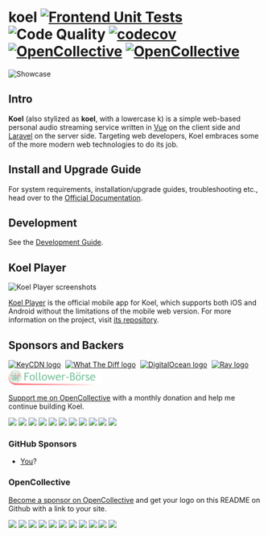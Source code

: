 # koel [![Frontend Unit Tests](https://github.com/koel/koel/actions/workflows/unit-frontend.yml/badge.svg)](https://github.com/koel/koel/actions/workflows/unit-frontend.yml) ![Code Quality](https://scrutinizer-ci.com/g/phanan/koel/badges/quality-score.png?b=master) [![codecov](https://codecov.io/gh/koel/koel/branch/master/graph/badge.svg)](https://codecov.io/gh/koel/koel) [![OpenCollective](https://opencollective.com/koel/backers/badge.svg)](#backers) [![OpenCollective](https://opencollective.com/koel/sponsors/badge.svg)](#sponsors)

![Showcase](https://user-images.githubusercontent.com/8056274/115028055-bc02a280-9ec4-11eb-991c-69cd2a45b69c.png)

## Intro

**Koel** (also stylized as **koel**, with a lowercase k) is a simple web-based personal audio streaming service written
in [Vue](http://vuejs.org/) on the client side and [Laravel](http://laravel.com/) on the server side. Targeting web
developers, Koel embraces some of the more modern web technologies to do its job.

## Install and Upgrade Guide

For system requirements, installation/upgrade guides, troubleshooting etc., head over to
the [Official Documentation](https://docs.koel.dev).

## Development

See the [Development Guide](https://docs.koel.dev/development).

## Koel Player

![Koel Player screenshots](https://user-images.githubusercontent.com/8056274/126907318-f3e1e09d-556e-4696-8277-29fd5332aaa1.jpg)

[Koel Player](https://github.com/koel/player) is the official mobile app for Koel, which supports both iOS and Android
without the limitations of the mobile web version. For more information on the project,
visit [its repository](https://github.com/koel/player).

## Sponsors and Backers

[<img style="margin-right: 5px" src="./.github/assets/sponsors/keycdn.svg" height="42" alt="KeyCDN logo" title="KeyCDN - Content Delivery Made Easy">](https://www.keycdn.com/?a=11519)
[<img style="margin-right: 5px" src="./.github/assets/sponsors/whatthediff.svg" height="32" alt="What The Diff logo" title="What The Diff — AI assistant for your pull requests">](https://whatthediff.ai/)
[<img style="margin-right: 5px" src="./.github/assets/sponsors/do.svg" height="32" alt="DigitalOcean logo" title="DigitalOcean">](https://www.digitalocean.com)
[<img style="margin-right: 5px" src="./.github/assets/sponsors/ray.svg" height="32" alt="Ray logo" title="Understand and fix bugs faster using Ray">](https://myray.app/)
[<img style="margin-right: 5px" src="./.github/assets/sponsors/follower-boerse.svg" height="32" alt="Follower Börse logo" title="TikTok Views Kaufen">](https://follower-boerse.de/produkt/tiktok-views-kaufen/)

[Support me on OpenCollective](https://opencollective.com/koel#backer) with a monthly donation and help me continue
building Koel.

<a href="https://opencollective.com/koel/backer/0/website" target="_blank"><img src="https://opencollective.com/koel/backer/0/avatar.svg"></a>
<a href="https://opencollective.com/koel/backer/1/website" target="_blank"><img src="https://opencollective.com/koel/backer/1/avatar.svg"></a>
<a href="https://opencollective.com/koel/backer/2/website" target="_blank"><img src="https://opencollective.com/koel/backer/2/avatar.svg"></a>
<a href="https://opencollective.com/koel/backer/3/website" target="_blank"><img src="https://opencollective.com/koel/backer/3/avatar.svg"></a>
<a href="https://opencollective.com/koel/backer/4/website" target="_blank"><img src="https://opencollective.com/koel/backer/4/avatar.svg"></a>
<a href="https://opencollective.com/koel/backer/5/website" target="_blank"><img src="https://opencollective.com/koel/backer/5/avatar.svg"></a>
<a href="https://opencollective.com/koel/backer/6/website" target="_blank"><img src="https://opencollective.com/koel/backer/6/avatar.svg"></a>
<a href="https://opencollective.com/koel/backer/7/website" target="_blank"><img src="https://opencollective.com/koel/backer/7/avatar.svg"></a>
<a href="https://opencollective.com/koel/backer/8/website" target="_blank"><img src="https://opencollective.com/koel/backer/8/avatar.svg"></a>
<a href="https://opencollective.com/koel/backer/9/website" target="_blank"><img src="https://opencollective.com/koel/backer/9/avatar.svg"></a>
<a href="https://opencollective.com/koel/backer/10/website" target="_blank"><img src="https://opencollective.com/koel/backer/10/avatar.svg"></a>

### GitHub Sponsors

* [You](https://github.com/users/phanan/sponsorship)?

### OpenCollective

[Become a sponsor on OpenCollective](https://opencollective.com/koel#sponsor) and get your logo on this README on Github
with a link to your site.

<a href="https://opencollective.com/koel/sponsor/0/website" target="_blank"><img src="https://opencollective.com/koel/sponsor/0/avatar.svg"></a>
<a href="https://opencollective.com/koel/sponsor/1/website" target="_blank"><img src="https://opencollective.com/koel/sponsor/1/avatar.svg"></a>
<a href="https://opencollective.com/koel/sponsor/2/website" target="_blank"><img src="https://opencollective.com/koel/sponsor/2/avatar.svg"></a>
<a href="https://opencollective.com/koel/sponsor/3/website" target="_blank"><img src="https://opencollective.com/koel/sponsor/3/avatar.svg"></a>
<a href="https://opencollective.com/koel/sponsor/4/website" target="_blank"><img src="https://opencollective.com/koel/sponsor/4/avatar.svg"></a>
<a href="https://opencollective.com/koel/sponsor/5/website" target="_blank"><img src="https://opencollective.com/koel/sponsor/5/avatar.svg"></a>
<a href="https://opencollective.com/koel/sponsor/6/website" target="_blank"><img src="https://opencollective.com/koel/sponsor/6/avatar.svg"></a>
<a href="https://opencollective.com/koel/sponsor/7/website" target="_blank"><img src="https://opencollective.com/koel/sponsor/7/avatar.svg"></a>
<a href="https://opencollective.com/koel/sponsor/8/website" target="_blank"><img src="https://opencollective.com/koel/sponsor/8/avatar.svg"></a>
<a href="https://opencollective.com/koel/sponsor/9/website" target="_blank"><img src="https://opencollective.com/koel/sponsor/9/avatar.svg"></a>
<a href="https://opencollective.com/koel/sponsor/10/website" target="_blank"><img src="https://opencollective.com/koel/sponsor/10/avatar.svg"></a>
